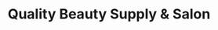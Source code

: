 ---
title: "Quality Beauty Supply & Salon"
url: /orange/quality-beauty-supply-and-salon/
shop: beauty
---